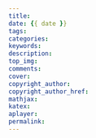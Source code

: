 ```yaml
---
title:
date: {{ date }}
tags:
categories:
keywords:
description:
top_img:
comments:
cover:
copyright_author:
copyright_author_href:
mathjax:
katex:
aplayer:
permalink:
---
```

